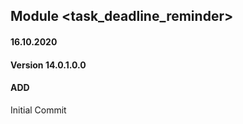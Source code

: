 ## Module <task_deadline_reminder>

#### 16.10.2020
#### Version 14.0.1.0.0
#### ADD
Initial Commit
